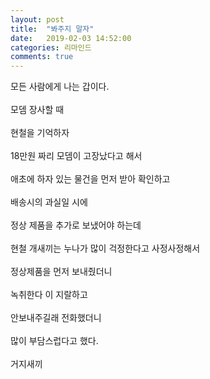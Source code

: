 ```yaml
---
layout: post
title:  "봐주지 말자"
date:   2019-02-03 14:52:00
categories: 리마인드
comments: true
---
```


모든 사람에게 나는 갑이다. 
<br><br>
모뎀 장사할 때 
<br><br>
현철을 기억하자 
<br><br>
18만원 짜리 모뎀이 고장났다고 해서 
<br><br>
애초에 하자 있는 물건을 먼저 받아 확인하고 
<br><br>
배송시의 과실일 시에 
<br><br>
정상 제품을 추가로 보냈어야 하는데 
<br><br>
현철 개새끼는 누나가 많이 걱정한다고 사정사정해서 
<br><br>
정상제품을 먼저 보내줬더니 
<br><br>
녹취한다 이 지랄하고 
<br><br>
안보내주길래 전화했더니 
<br><br>
많이 부담스럽다고 했다. 
<br><br>
거지새끼
